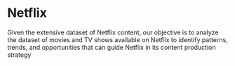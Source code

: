 # Netflix
Given the extensive dataset of Netflix content, our objective is to analyze the dataset of movies and TV shows available on Netflix to identify patterns, trends, and opportunities that can guide Netflix in its content production strategy
